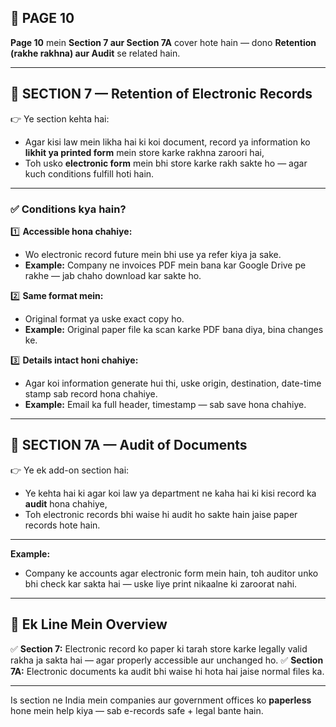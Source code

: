 ## 📄 **PAGE 10**

**Page 10** mein **Section 7 aur Section 7A** cover hote hain — dono **Retention (rakhe rakhna) aur Audit** se related hain.

---

## 🔹 **SECTION 7 — Retention of Electronic Records**

👉 Ye section kehta hai:

* Agar kisi law mein likha hai ki koi document, record ya information ko **likhit ya printed form** mein store karke rakhna zaroori hai,
* Toh usko **electronic form** mein bhi store karke rakh sakte ho — agar kuch conditions fulfill hoti hain.

---

### ✅ **Conditions kya hain?**

1️⃣ **Accessible hona chahiye:**

* Wo electronic record future mein bhi use ya refer kiya ja sake.
* **Example:** Company ne invoices PDF mein bana kar Google Drive pe rakhe — jab chaho download kar sakte ho.

2️⃣ **Same format mein:**

* Original format ya uske exact copy ho.
* **Example:** Original paper file ka scan karke PDF bana diya, bina changes ke.

3️⃣ **Details intact honi chahiye:**

* Agar koi information generate hui thi, uske origin, destination, date-time stamp sab record hona chahiye.
* **Example:** Email ka full header, timestamp — sab save hona chahiye.

---

## 🔹 **SECTION 7A — Audit of Documents**

👉 Ye ek add-on section hai:

* Ye kehta hai ki agar koi law ya department ne kaha hai ki kisi record ka **audit** hona chahiye,
* Toh electronic records bhi waise hi audit ho sakte hain jaise paper records hote hain.

---

**Example:**

* Company ke accounts agar electronic form mein hain, toh auditor unko bhi check kar sakta hai — uske liye print nikaalne ki zaroorat nahi.

---

## 📌 **Ek Line Mein Overview**

✅ **Section 7:** Electronic record ko paper ki tarah store karke legally valid rakha ja sakta hai — agar properly accessible aur unchanged ho.
✅ **Section 7A:** Electronic documents ka audit bhi waise hi hota hai jaise normal files ka.

---

Is section ne India mein companies aur government offices ko **paperless** hone mein help kiya — sab e-records safe + legal bante hain.
